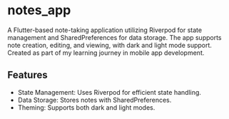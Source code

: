 # notes_app
A Flutter-based note-taking application utilizing Riverpod for state management and SharedPreferences for data storage. The app supports note creation, editing, and viewing, with dark and light mode support. Created as part of my learning journey in mobile app development.

## Features
- State Management: Uses Riverpod for efficient state handling.
- Data Storage: Stores notes with SharedPreferences.
- Theming: Supports both dark and light modes.

